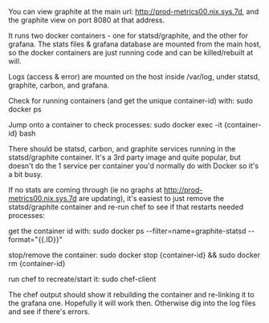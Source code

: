 You can view graphite at the main url: http://prod-metrics00.nix.sys.7d, and the graphite view on port 8080 at that address.


It runs two docker containers - one for statsd/graphite, and the other for grafana. The stats files & grafana database are mounted from the main host, so the docker containers are just running code and can be killed/rebuilt at will.


Logs (access & error) are mounted on the host inside /var/log, under statsd, graphite, carbon, and grafana.


Check for running containers (and get the unique container-id) with: sudo docker ps

Jump onto a container to check processes: sudo docker exec -it {container-id} bash


There should be statsd, carbon, and graphite services running in the statsd/graphite container. It's a 3rd party image and quite popular, but doesn't do the 1 service per container you'd normally do with Docker so it's a bit busy.


If no stats are coming through (ie no graphs at http://prod-metrics00.nix.sys.7d are updating), it's easiest to just remove the statsd/graphite container and re-run chef to see if that restarts needed processes:


get the container id with: sudo docker ps --filter=name=graphite-statsd --format="{{.ID}}"

stop/remove the container: sudo docker stop {container-id} && sudo docker rm {container-id}

run chef to recreate/start it: sudo chef-client


The chef output should show it rebuilding the container and re-linking it to the grafana one. Hopefully it will work then. Otherwise dig into the log files and see if there's errors.  
